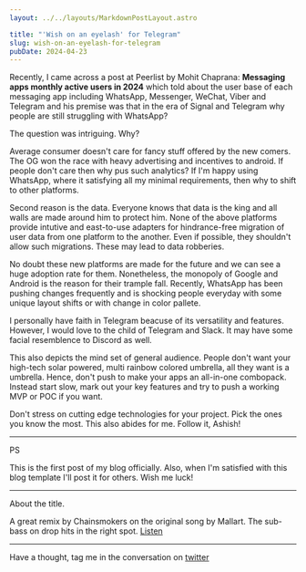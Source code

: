 ```yaml
---
layout: ../../layouts/MarkdownPostLayout.astro

title: "'Wish on an eyelash' for Telegram"
slug: wish-on-an-eyelash-for-telegram
pubDate: 2024-04-23
---
```


Recently, I came across a post at Peerlist by Mohit Chaprana: **Messaging apps monthly active users in 2024** which told about the user base of each messaging app including WhatsApp, Messenger, WeChat, Viber and Telegram and his premise was that in the era of Signal and Telegram why people are still struggling with WhatsApp?

The question was intriguing. Why?

Average consumer doesn't care for fancy stuff offered by the new comers. The OG won the race with heavy advertising and incentives to android. If people don't care then why pus such analytics? If I'm happy using WhatsApp, where it satisfying all my minimal requirements, then why to shift to other platforms.

Second reason is the data. Everyone knows that data is the king and all walls are made around him to protect him. None of the above platforms provide intutive and east-to-use adapters for hindrance-free migration of user data from one platform to the another. Even if possible, they shouldn't allow such migrations. These may lead to data robberies.

No doubt these new platforms are made for the future and we can see a huge adoption rate for them. Nonetheless, the monopoly of Google and Android is the reason for their trample fall. Recently, WhatsApp has been pushing changes frequently and is shocking people everyday with some unique layout shifts or with change in color pallete.

I personally have faith in Telegram beacuse of its versatility and features. However, I would love to the child of Telegram and Slack. It may have some facial resemblence to Discord as well.

This also depicts the mind set of general audience. People don't want your high-tech solar powered, multi rainbow colored umbrella, all they want is a umbrella. Hence, don't push to make your apps an all-in-one combopack. Instead start slow, mark out your key features and try to push a working MVP or POC if you want.

Don't stress on cutting edge technologies for your project. Pick the ones you know the most. This also abides for me. Follow it, Ashish!

---

PS

This is the first post of my blog officially. Also, when I'm satisfied with this blog template I'll post it for others. Wish me luck!

---

About the title.

A great remix by Chainsmokers on the original song by Mallart. The sub-bass on drop hits in the right spot. [Listen](https://open.spotify.com/album/6yYEd6VlsfTuKIi7VQcdT)

---

Have a thought, tag me in the conversation on [twitter](https://twitter.com/ashishk1331)